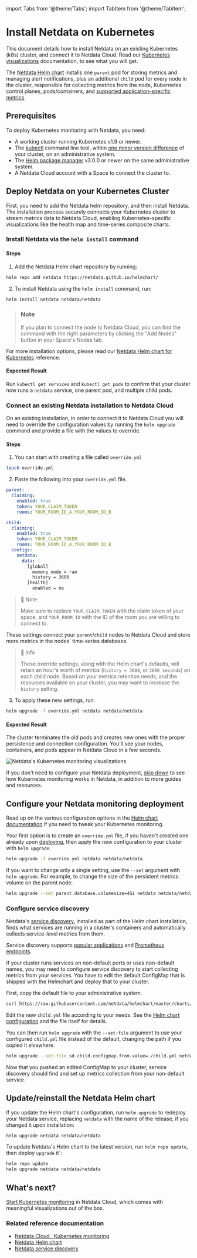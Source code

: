 import Tabs from '@theme/Tabs';
import TabItem from '@theme/TabItem';

# Install Netdata on Kubernetes

This document details how to install Netdata on an existing Kubernetes (k8s) cluster, and connect it to Netdata Cloud. Read our [Kubernetes visualizations](https://github.com/netdata/netdata/blob/master/docs/dashboard/kubernetes-tab.md) documentation, to see what you will get.

The [Netdata Helm chart](https://github.com/netdata/helmchart/blob/master/charts/netdata/README.md) installs one `parent` pod for storing metrics and managing alert notifications, plus an additional
`child` pod for every node in the cluster, responsible for collecting metrics from the node, Kubernetes control planes,
pods/containers, and [supported application-specific
metrics](https://github.com/netdata/helmchart#service-discovery-and-supported-services).

## Prerequisites

To deploy Kubernetes monitoring with Netdata, you need:

- A working cluster running Kubernetes v1.9 or newer.
- The [kubectl](https://kubernetes.io/docs/reference/kubectl/overview/) command line tool, within [one minor version
    difference](https://kubernetes.io/docs/tasks/tools/install-kubectl/#before-you-begin) of your cluster, on an
    administrative system.
- The [Helm package manager](https://helm.sh/) v3.0.0 or newer on the same administrative system.
- A Netdata Cloud account with a Space to connect the cluster to.

## Deploy Netdata on your Kubernetes Cluster

First, you need to add the Netdata helm repository, and then install Netdata.  
The installation process securely connects your Kubernetes cluster to stream metrics data to Netdata Cloud, enabling Kubernetes-specific visualizations like the health map and time-series composite charts.

<Tabs groupId="installation_type">
<TabItem value="new_installations" label="New Installations">

<h3> Install Netdata via the <code>helm install</code> command </h3>

#### Steps

1. Add the Netdata Helm chart repository by running:

  ```bash
  helm repo add netdata https://netdata.github.io/helmchart/
  ```

2. To install Netdata using the `helm install` command, run:

  ```bash
  helm install netdata netdata/netdata 
  ```

  > ### Note
  >  
  > If you plan to connect the node to Netdata Cloud, you can find the command with the right parameters by clicking the "Add Nodes" button in your Space's Nodes tab.

  For more installation options, please read our [Netdata Helm chart for Kubernetes](https://github.com/netdata/helmchart/blob/master/charts/netdata/README.md) reference.

#### Expected Result

Run `kubectl get services` and `kubectl get pods` to confirm that your cluster now runs a `netdata` service, one parent pod, and multiple child pods.

</TabItem>
<TabItem value="existing_installations" label="Existing Installations">

<h3> Connect an existing Netdata installation to Netdata Cloud </h3>

On an existing installation, in order to connect it to Netdata Cloud you will need to override the configuration values by running the `helm upgrade` command and provide a file with the values to override.

#### Steps

1. You can start with creating a file called `override.yml`

  ```bash
  touch override.yml
  ```
  
2. Paste the following into your `override.yml` file.

  ```yaml
  parent:
    claiming:
      enabled: true
      token: YOUR_CLAIM_TOKEN
      rooms: YOUR_ROOM_ID_A,YOUR_ROOM_ID_B

  child:
    claiming:
      enabled: true
      token: YOUR_CLAIM_TOKEN
      rooms: YOUR_ROOM_ID_A,YOUR_ROOM_ID_B
    configs:
      netdata:
        data: |
          [global]
            memory mode = ram
            history = 3600
          [health]
            enabled = no
  ```

  > :bookmark_tabs: Note
  >  
  > Make sure to replace `YOUR_CLAIM_TOKEN` with the claim token of your space,
  > and `YOUR_ROOM_ID` with the ID of the room you are willing to connect to.

  These settings connect your `parent`/`child` nodes to Netdata Cloud and store more metrics in the nodes' time-series databases.

  > :bookmark_tabs: Info
  >  
  > These override settings, along with the Helm chart's defaults, will retain an hour's worth of metrics (`history = 3600`, or `3600 seconds`) on each child node. Based on your metrics retention needs, and the resources available on your cluster, you may want to increase the `history` setting.

3. To apply these new settings, run:

  ```bash
  helm upgrade -f override.yml netdata netdata/netdata
  ```

#### Expected Result

The cluster terminates the old pods and creates new ones with the proper persistence and connection configuration. You'll see your nodes, containers, and pods appear in Netdata Cloud in a few seconds.

</TabItem>
</Tabs>

![Netdata's Kubernetes monitoring
visualizations](https://user-images.githubusercontent.com/1153921/107801491-5dcb0f00-6d1d-11eb-9ab1-876c39f556e2.png)

If you don't need to configure your Netdata deployment, [skip down](#whats-next) to see how Kubernetes monitoring works
in Netdata, in addition to more guides and resources.

## Configure your Netdata monitoring deployment

Read up on the various configuration options in the [Helm chart
documentation](https://github.com/netdata/helmchart#configuration) if you need to tweak your Kubernetes monitoring.

Your first option is to create an `override.yml` file, if you haven't created one already upon [deploying](#deploy-netdata-on-your-kubernetes-cluster), then apply the new configuration to your cluster with `helm
upgrade`.

```bash
helm upgrade -f override.yml netdata netdata/netdata
```

If you want to change only a single setting, use the `--set` argument with `helm upgrade`. For example, to change the
size of the persistent metrics volume on the parent node:

```bash
helm upgrade --set parent.database.volumesize=4Gi netdata netdata/netdata
```

### Configure service discovery

Netdata's [service discovery](https://github.com/netdata/agent-service-discovery/#service-discovery), installed as part
of the Helm chart installation, finds what services are running in a cluster's containers and automatically collects
service-level metrics from them.

Service discovery supports [popular applications](https://github.com/netdata/helmchart#applications) and [Prometheus endpoints](https://github.com/netdata/helmchart#prometheus-endpoints).

If your cluster runs services on non-default ports or uses non-default names, you may need to configure service
discovery to start collecting metrics from your services. You have to edit the default ConfigMap that is shipped with
the Helmchart and deploy that to your cluster.

First, copy the default file to your administrative system.

```bash
curl https://raw.githubusercontent.com/netdata/helmchart/master/charts/netdata/sdconfig/child.yml -o child.yml
```

Edit the new `child.yml` file according to your needs. See the [Helm chart configuration](https://github.com/netdata/helmchart#configuration) and the file itself for details.

You can then run `helm upgrade` with the `--set-file` argument to use your configured `child.yml` file instead of the
default, changing the path if you copied it elsewhere.

```bash
helm upgrade --set-file sd.child.configmap.from.value=./child.yml netdata netdata/netdata
```

Now that you pushed an edited ConfigMap to your cluster, service discovery should find and set up metrics collection
from your non-default service.

## Update/reinstall the Netdata Helm chart

If you update the Helm chart's configuration, run `helm upgrade` to redeploy your Netdata service, replacing `netdata`
with the name of the release, if you changed it upon installation:

```bash
helm upgrade netdata netdata/netdata
```

To update Netdata's Helm chart to the latest version, run `helm repo update`, then deploy `upgrade` it`:

```bash
helm repo update
helm upgrade netdata netdata/netdata
```

## What's next?

[Start Kubernetes monitoring](https://github.com/netdata/netdata/blob/master/docs/dashboard/kubernetes-tab.md) in Netdata Cloud, which comes with meaningful visualizations out of the box.

### Related reference documentation

- [Netdata Cloud · Kubernetes monitoring](https://github.com/netdata/netdata/blob/master/docs/dashboard/kubernetes-tab.md)
- [Netdata Helm chart](https://github.com/netdata/helmchart)
- [Netdata service discovery](https://github.com/netdata/agent-service-discovery/)
